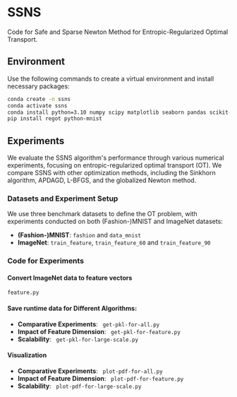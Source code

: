 # SSNS
Code for Safe and Sparse Newton Method for Entropic-Regularized Optimal Transport.
## Environment
Use the following commands to create a virtual environment and install necessary packages:

```bash
conda create -n ssns
conda activate ssns
conda install python=3.10 numpy scipy matplotlib seaborn pandas scikit-learn
pip install regot python-mnist 
```
## Experiments
We evaluate the SSNS algorithm's performance through various numerical experiments, focusing on entropic-regularized optimal transport (OT). We compare SSNS with other optimization methods, including the Sinkhorn algorithm, APDAGD, L-BFGS, and the globalized Newton method.

### Datasets and Experiment Setup
We use three benchmark datasets to define the OT problem, with experiments conducted on both (Fashion-)MNIST and ImageNet datasets:
- **(Fashion-)MNIST**: ```fashion``` and ```data_mnist```
- **ImageNet**: ```train_feature```, ```train_feature_60``` and ```train_feature_90```
  
### Code for Experiments
#### Convert ImageNet data to feature vectors
 ```feature.py```
#### Save runtime data for Different Algorithms:
- **Comparative Experiments**: ``` get-pkl-for-all.py```
- **Impact of Feature Dimension**: ``` get-pkl-for-feature.py```
- **Scalability**: ``` get-pkl-for-large-scale.py```

#### Visualization
- **Comparative Experiments**: ``` plot-pdf-for-all.py```
- **Impact of Feature Dimension**: ``` plot-pdf-for-feature.py```
- **Scalability**: ``` plot-pdf-for-large-scale.py```

